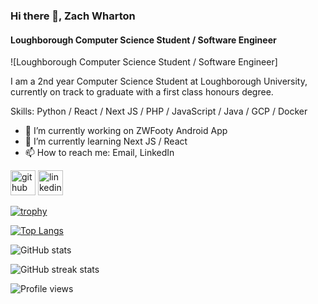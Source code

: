 ### Hi there 👋, Zach Wharton
#### Loughborough Computer Science Student / Software Engineer
![Loughborough Computer Science Student / Software Engineer]

I am a 2nd year Computer Science Student at Loughborough University, currently on track to graduate with a first class honours degree.

Skills: Python / React / Next JS / PHP / JavaScript / Java / GCP / Docker

- 🔭 I’m currently working on ZWFooty Android App  
- 🌱 I’m currently learning Next JS / React 
- 📫 How to reach me: Email, LinkedIn 


[<img src='https://cdn.jsdelivr.net/npm/simple-icons@3.0.1/icons/github.svg' alt='github' height='40'>](https://github.com/Zxch91)  [<img src='https://cdn.jsdelivr.net/npm/simple-icons@3.0.1/icons/linkedin.svg' alt='linkedin' height='40'>](https://www.linkedin.com/in/zachwharton/)  

[![trophy](https://github-profile-trophy.vercel.app/?username=Zxch91)](https://github.com/ryo-ma/github-profile-trophy)

[![Top Langs](https://github-readme-stats.vercel.app/api/top-langs/?username=Zxch91)](https://github.com/anuraghazra/github-readme-stats)

![GitHub stats](https://github-readme-stats.vercel.app/api?username=Zxch91&show_icons=true&count_private=true)  

![GitHub streak stats](https://streak-stats.demolab.com/?user=Zxch91)  

![Profile views](https://gpvc.arturio.dev/Zxch91)  
